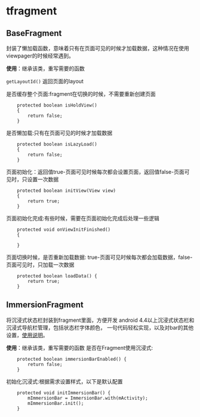 # tfragment

## BaseFragment

封装了懒加载函数，意味着只有在页面可见的时候才加载数据，这种情况在使用viewpager的时候经常遇到。

**使用**：继承该类，重写需要的函数

`getLayoutId()` 返回页面的layout

是否缓存整个页面:fragment在切换的时候，不需要重新创建页面
```
    protected boolean isHoldView()
    {
        return false;
    }
```

是否懒加载:只有在页面可见的时候才加载数据
```
	protected boolean isLazyLoad()
    {
        return false;
    }
```

页面初始化：返回值true-页面可见时候每次都会设置页面，返回值false-页面可见时，只设置一次数据
```
	protected boolean initView(View view)
    {
        return true;
    }
```

页面初始化完成:有些时候，需要在页面初始化完成后处理一些逻辑
```
    protected void onViewInitFinished()
    {

    }
```

页面切换时候，是否重新加载数据:
true-页面可见时候每次都会加载数据，false-页面可见时，只加载一次数据
```
	protected boolean loadData() {
        return true;
    }
```

## ImmersionFragment

将沉浸式状态栏封装到fragment里面，方便开发
android 4.4以上沉浸式状态栏和沉浸式导航栏管理，包括状态栏字体颜色，
一句代码轻松实现，以及对bar的其他设置，[使用说明](https://github.com/gyf-dev/ImmersionBar)。

**使用**：继承该类，重写需要的函数
是否在Fragment使用沉浸式:
```
	protected boolean immersionBarEnabled() {
        return false;
    }
```

初始化沉浸式:根据需求设置样式，以下是默认配置
```
	protected void initImmersionBar() {
        mImmersionBar = ImmersionBar.with(mActivity);
        mImmersionBar.init();
    }
```

